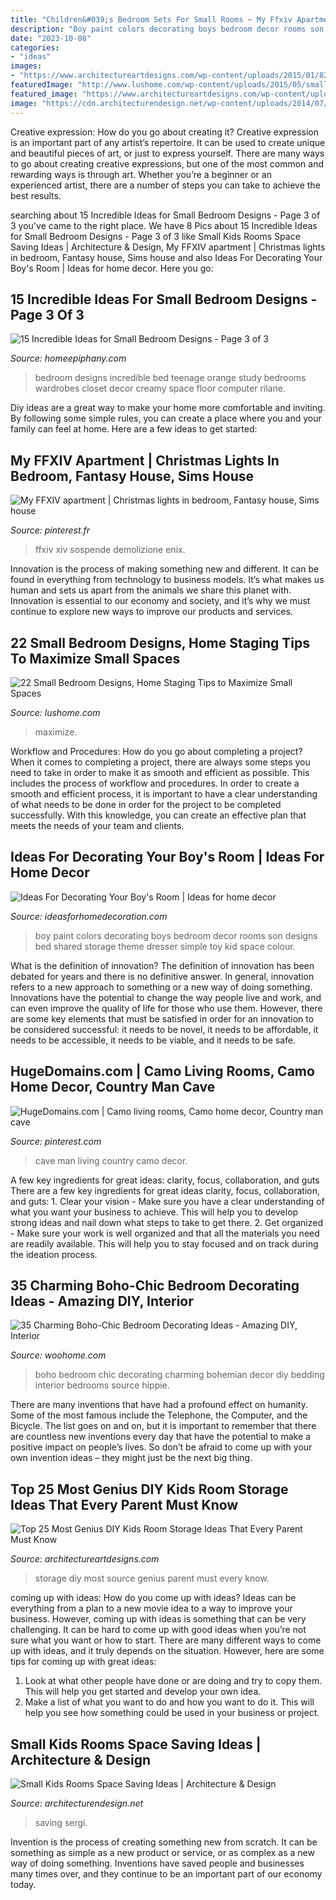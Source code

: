 ```yaml
---
title: "Children&#039;s Bedroom Sets For Small Rooms ~ My Ffxiv Apartment"
description: "Boy paint colors decorating boys bedroom decor rooms son designs bed shared storage theme dresser simple toy kid space colour"
date: "2023-10-08"
categories:
- "ideas"
images:
- "https://www.architectureartdesigns.com/wp-content/uploads/2015/01/822.jpg"
featuredImage: "http://www.lushome.com/wp-content/uploads/2015/05/small-spaces-bedroom-designs-decorating-ideas-20.jpg"
featured_image: "https://www.architectureartdesigns.com/wp-content/uploads/2015/01/822.jpg"
image: "https://cdn.architecturendesign.net/wp-content/uploads/2014/07/kids-room-bunk-beds.jpg"
---
```



Creative expression: How do you go about creating it?
Creative expression is an important part of any artist’s repertoire. It can be used to create unique and beautiful pieces of art, or just to express yourself. There are many ways to go about creating creative expressions, but one of the most common and rewarding ways is through art. Whether you’re a beginner or an experienced artist, there are a number of steps you can take to achieve the best results.

	

		
searching about 15 Incredible Ideas for Small Bedroom Designs - Page 3 of 3 you've came to the right place. We have 8 Pics about 15 Incredible Ideas for Small Bedroom Designs - Page 3 of 3 like Small Kids Rooms Space Saving Ideas | Architecture &amp; Design, My FFXIV apartment | Christmas lights in bedroom, Fantasy house, Sims house and also Ideas For Decorating Your Boy&#039;s Room | Ideas for home decor. Here you go:
		
    
## 15 Incredible Ideas For Small Bedroom Designs - Page 3 Of 3

<img loading=lazy src="https://homeepiphany.com/wp-content/uploads/2016/09/15-Incredible-Ideas-for-Small-Bedroom-Designs-12.jpg" onerror="this.onerror=null;this.src='https://tse3.mm.bing.net/th?id=OIP.-hQLNvMitisAU7grqEQW_AHaE8&amp;pid=15.1';" alt="15 Incredible Ideas for Small Bedroom Designs - Page 3 of 3">

_Source: homeepiphany.com_

>bedroom designs incredible bed teenage orange study bedrooms wardrobes closet decor creamy space floor computer rilane. 

	

Diy ideas are a great way to make your home more comfortable and inviting. By following some simple rules, you can create a place where you and your family can feel at home. Here are a few ideas to get started: 

    
## My FFXIV Apartment | Christmas Lights In Bedroom, Fantasy House, Sims House

<img loading=lazy src="https://i.pinimg.com/736x/62/ec/34/62ec345e19ee78b67d29e41498d4039c.jpg" onerror="this.onerror=null;this.src='https://tse3.mm.bing.net/th?id=OIP.2ZYUQ4HepjaEWX3C2E7wZgHaEK&amp;pid=15.1';" alt="My FFXIV apartment | Christmas lights in bedroom, Fantasy house, Sims house">

_Source: pinterest.fr_

>ffxiv xiv sospende demolizione enix. 

	

Innovation is the process of making something new and different. It can be found in everything from technology to business models. It’s what makes us human and sets us apart from the animals we share this planet with. Innovation is essential to our economy and society, and it’s why we must continue to explore new ways to improve our products and services.

    
## 22 Small Bedroom Designs, Home Staging Tips To Maximize Small Spaces

<img loading=lazy src="http://www.lushome.com/wp-content/uploads/2015/05/small-spaces-bedroom-designs-decorating-ideas-20.jpg" onerror="this.onerror=null;this.src='https://tse1.mm.bing.net/th?id=OIP.IKyDU-Sv_hhBut0qFMlepwHaJ3&amp;pid=15.1';" alt="22 Small Bedroom Designs, Home Staging Tips to Maximize Small Spaces">

_Source: lushome.com_

>maximize. 

	

Workflow and Procedures: How do you go about completing a project?
When it comes to completing a project, there are always some steps you need to take in order to make it as smooth and efficient as possible. This includes the process of workflow and procedures. In order to create a smooth and efficient process, it is important to have a clear understanding of what needs to be done in order for the project to be completed successfully. With this knowledge, you can create an effective plan that meets the needs of your team and clients.

    
## Ideas For Decorating Your Boy&#039;s Room | Ideas For Home Decor

<img loading=lazy src="http://4.bp.blogspot.com/-Mi-V2TcC3jw/U669UTQbm7I/AAAAAAAABSg/vmvYb6nbsvk/s1600/Use-Some-Bold-Colors-To-Paint-your-son&#039;s-Room.jpg" onerror="this.onerror=null;this.src='https://tse2.mm.bing.net/th?id=OIP.xqW8Q6krbPQ9m4kp8tTEgwHaK7&amp;pid=15.1';" alt="Ideas For Decorating Your Boy&#039;s Room | Ideas for home decor">

_Source: ideasforhomedecoration.com_

>boy paint colors decorating boys bedroom decor rooms son designs bed shared storage theme dresser simple toy kid space colour. 

	

What is the definition of innovation?
The definition of innovation has been debated for years and there is no definitive answer. In general, innovation refers to a new approach to something or a new way of doing something. Innovations have the potential to change the way people live and work, and can even improve the quality of life for those who use them. However, there are some key elements that must be satisfied in order for an innovation to be considered successful: it needs to be novel, it needs to be affordable, it needs to be accessible, it needs to be viable, and it needs to be safe.

    
## HugeDomains.com | Camo Living Rooms, Camo Home Decor, Country Man Cave

<img loading=lazy src="https://i.pinimg.com/736x/4b/79/a5/4b79a540c863ec4713a87ea91ea3fdf3.jpg" onerror="this.onerror=null;this.src='https://tse1.mm.bing.net/th?id=OIP.oa2FHNpDQQwG3GRvc21-jAHaFh&amp;pid=15.1';" alt="HugeDomains.com | Camo living rooms, Camo home decor, Country man cave">

_Source: pinterest.com_

>cave man living country camo decor. 

	

A few key ingredients for great ideas: clarity, focus, collaboration, and guts
There are a few key ingredients for great ideas clarity, focus, collaboration, and guts: 1. Clear your vision - Make sure you have a clear understanding of what you want your business to achieve. This will help you to develop strong ideas and nail down what steps to take to get there.
2. Get organized - Make sure your work is well organized and that all the materials you need are readily available. This will help you to stay focused and on track during the ideation process.

    
## 35 Charming Boho-Chic Bedroom Decorating Ideas - Amazing DIY, Interior

<img loading=lazy src="http://www.woohome.com/wp-content/uploads/2014/05/charming-boho-bedroom-ideas-12.jpg" onerror="this.onerror=null;this.src='https://tse4.mm.bing.net/th?id=OIP.rf7V5ovPxpe5APy-nhdB5AHaLG&amp;pid=15.1';" alt="35 Charming Boho-Chic Bedroom Decorating Ideas - Amazing DIY, Interior">

_Source: woohome.com_

>boho bedroom chic decorating charming bohemian decor diy bedding interior bedrooms source hippie. 

	

There are many inventions that have had a profound effect on humanity. Some of the most famous include the Telephone, the Computer, and the Bicycle. The list goes on and on, but it is important to remember that there are countless new inventions every day that have the potential to make a positive impact on people’s lives. So don’t be afraid to come up with your own invention ideas – they might just be the next big thing.

    
## Top 25 Most Genius DIY Kids Room Storage Ideas That Every Parent Must Know

<img loading=lazy src="https://www.architectureartdesigns.com/wp-content/uploads/2015/01/822.jpg" onerror="this.onerror=null;this.src='https://tse3.mm.bing.net/th?id=OIP.h3hZa0DMTPJ3BrES3hG60wHaLH&amp;pid=15.1';" alt="Top 25 Most Genius DIY Kids Room Storage Ideas That Every Parent Must Know">

_Source: architectureartdesigns.com_

>storage diy most source genius parent must every know. 

	

coming up with ideas: How do you come up with ideas?
Ideas can be everything from a plan to a new movie idea to a way to improve your business. However, coming up with ideas is something that can be very challenging. It can be hard to come up with good ideas when you’re not sure what you want or how to start. There are many different ways to come up with ideas, and it truly depends on the situation. However, here are some tips for coming up with great ideas: 
1. Look at what other people have done or are doing and try to copy them. This will help you get started and develop your own idea. 
2. Make a list of what you want to do and how you want to do it. This will help you see how something could be used in your business or project. 

    
## Small Kids Rooms Space Saving Ideas | Architecture &amp; Design

<img loading=lazy src="https://cdn.architecturendesign.net/wp-content/uploads/2014/07/kids-room-bunk-beds.jpg" onerror="this.onerror=null;this.src='https://tse3.mm.bing.net/th?id=OIP.WasZ6hImNmOQWWSAGrC-uwHaFS&amp;pid=15.1';" alt="Small Kids Rooms Space Saving Ideas | Architecture &amp; Design">

_Source: architecturendesign.net_

>saving sergi. 

	

Invention is the process of creating something new from scratch. It can be something as simple as a new product or service, or as complex as a new way of doing something. Inventions have saved people and businesses many times over, and they continue to be an important part of our economy today.

